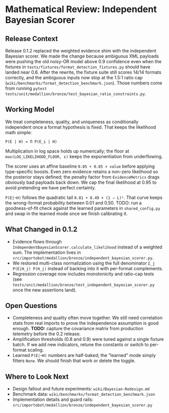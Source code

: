 # Mathematical Review: Independent Bayesian Scorer

## Release Context

Release 0.1.2 replaced the weighted evidence shim with the independent Bayesian scorer. We made the change because ambiguous XML payloads were pushing the old noisy-OR model above 0.9 confidence even when the fixtures in `tests/fixtures/format_detection_fixtures.py` should have landed near 0.6. After the rewrite, the fixture suite still scores 14/14 formats correctly, and the ambiguous inputs now stop at the 1.5:1 ratio cap (`wiki/benchmarks/format_detection_benchmark.json`). Those numbers come from running `pytest tests/unit/medallion/bronze/test_bayesian_ratio_constraints.py`.

## Working Model

We treat completeness, quality, and uniqueness as conditionally independent once a format hypothesis is fixed. That keeps the likelihood math simple:
```
P(E | H) = Π P(E_i | H)
```
Multiplication in log space holds up numerically; the floor at `max(LOG_LIKELIHOOD_FLOOR, ε)` keeps the exponentiation from underflowing.

The scorer uses an affine baseline `0.05 + 0.85 × value` before applying type-specific boosts. Even zero evidence retains a non-zero likelihood so the posterior stays defined; the penalty factor from `EvidenceMetrics` drags obviously bad payloads back down. We cap the final likelihood at 0.95 to avoid pretending we have perfect certainty.

`P(E|¬H)` follows the quadratic tail `0.01 + 0.49 × (1 − L)²`. That curve keeps the wrong-format probability between 0.01 and 0.50. TODO: run a goodness-of-fit check against the learned parameters in `shared_config.py` and swap in the learned mode once we finish calibrating it.

## What Changed in 0.1.2

- Evidence flows through `IndependentBayesianScorer.calculate_likelihood` instead of a weighted sum. The implementation lives in `src/importobot/medallion/bronze/independent_bayesian_scorer.py`.
- We restored multi-class normalization using the full denominator `Σ_j P(E|H_j) P(H_j)` instead of backing into it with per-format complements.
- Regression coverage now includes monotonicity and ratio-cap tests (see `tests/unit/medallion/bronze/test_independent_bayesian_scorer.py` once the new assertions land).

## Open Questions

- Completeness and quality often move together. We still need correlation stats from real imports to prove the independence assumption is good enough. **TODO:** capture the covariance matrix from production telemetry before the 0.2 release.
- Amplification thresholds (0.8 and 0.9) were tuned against a single fixture batch. If we add new indicators, retune the constants or switch to per-format scaling.
- Learned `P(E|¬H)` numbers are half-baked; the “learned” mode simply filters `None`. We should finish that work or delete the toggle.

## Where to Look Next

- Design fallout and future experiments: `wiki/Bayesian-Redesign.md`
- Benchmark data: `wiki/benchmarks/format_detection_benchmark.json`
- Implementation details and guard rails: `src/importobot/medallion/bronze/independent_bayesian_scorer.py`
